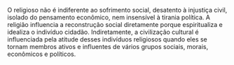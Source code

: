 ﻿O religioso não é indiferente ao sofrimento social, desatento à injustiça civil, isolado do pensamento econômico, nem insensível à tirania política. A religião influencia a reconstrução social diretamente porque espiritualiza e idealiza o indivíduo cidadão. Indiretamente, a civilização cultural é influenciada pela atitude desses indivíduos religiosos quando eles se tornam membros ativos e influentes de vários grupos sociais, morais, econômicos e políticos.
